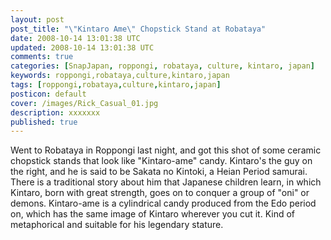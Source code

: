 ```yaml
---           
layout: post
post_title: "\"Kintaro Ame\" Chopstick Stand at Robataya"
date: 2008-10-14 13:01:38 UTC
updated: 2008-10-14 13:01:38 UTC
comments: true
categories: [SnapJapan, roppongi, robataya, culture, kintaro, japan]
keywords: roppongi,robataya,culture,kintaro,japan
tags: [roppongi,robataya,culture,kintaro,japan]
posticon: default
cover: /images/Rick_Casual_01.jpg
description: xxxxxxx
published: true
---
```

 

[](http://www.flickr.com/photos/81796435@N00/2926475169 "View 'Robataya for Ross H Visit 200810' on Flickr.com")


Went to Robataya in Roppongi last night, and got this shot of some ceramic chopstick stands that look like "Kintaro-ame" candy. Kintaro's the guy on the right, and he is said to be Sakata no Kintoki, a Heian Period samurai. There is a traditional story about him that Japanese children learn, in which Kintaro, born with great strength, goes on to conquer a group of "oni" or demons. Kintaro-ame is a cylindrical candy produced from the Edo period on, which has the same image of Kintaro wherever you cut it. Kind of metaphorical and suitable for his legendary stature. 

<br /><br /><br /><br /><br />